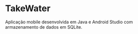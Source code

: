 # TakeWater
Aplicação mobile desenvolvida em Java e Android Studio com armazenamento de dados em SQLite.
